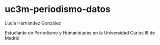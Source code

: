 # uc3m-periodismo-datos

Lucía Hernández González

Estudiante de Periodismo y Humanidades en la Universidad Carlos III de Madrid
